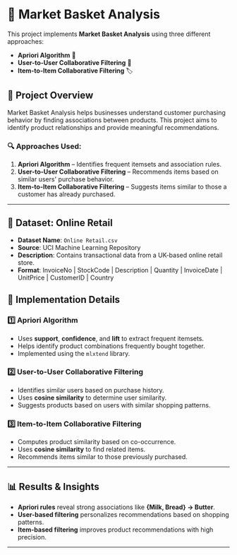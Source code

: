 # 🛒 Market Basket Analysis

This project implements **Market Basket Analysis** using three different approaches:

- **Apriori Algorithm** 🧩  
- **User-to-User Collaborative Filtering** 👥  
- **Item-to-Item Collaborative Filtering** 🏷️  

## 📌 Project Overview

Market Basket Analysis helps businesses understand customer purchasing behavior by finding associations between products. This project aims to identify product relationships and provide meaningful recommendations.

### 🔍 Approaches Used:
1. **Apriori Algorithm** – Identifies frequent itemsets and association rules.
2. **User-to-User Collaborative Filtering** – Recommends items based on similar users' purchase behavior.
3. **Item-to-Item Collaborative Filtering** – Suggests items similar to those a customer has already purchased.

---

## 📂 Dataset: Online Retail

- **Dataset Name**: `Online Retail.csv`
- **Source**: UCI Machine Learning Repository  
- **Description**: Contains transactional data from a UK-based online retail store.
- **Format**:
InvoiceNo | StockCode | Description | Quantity | InvoiceDate | UnitPrice | CustomerID | Country

## 🚀 Implementation Details

### **1️⃣ Apriori Algorithm**
- Uses **support**, **confidence**, and **lift** to extract frequent itemsets.
- Helps identify product combinations frequently bought together.
- Implemented using the `mlxtend` library.

### **2️⃣ User-to-User Collaborative Filtering**
- Identifies similar users based on purchase history.
- Uses **cosine similarity** to determine user similarity.
- Suggests products based on users with similar shopping patterns.

### **3️⃣ Item-to-Item Collaborative Filtering**
- Computes product similarity based on co-occurrence.
- Uses **cosine similarity** to find related items.
- Recommends items similar to those previously purchased.

---

## 📊 Results & Insights

- **Apriori rules** reveal strong associations like **{Milk, Bread} → Butter**.
- **User-based filtering** personalizes recommendations based on shopping patterns.
- **Item-based filtering** improves product recommendations with high precision.

---

